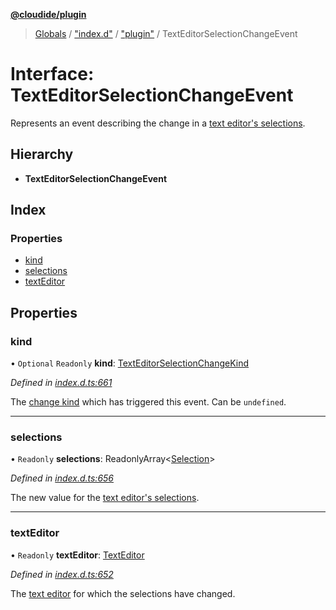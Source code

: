**[@cloudide/plugin](../README.md)**

> [Globals](../README.md) / ["index.d"](../modules/_index_d_.md) / ["plugin"](../modules/_index_d_._plugin_.md) / TextEditorSelectionChangeEvent

# Interface: TextEditorSelectionChangeEvent

Represents an event describing the change in a [text editor's selections](#TextEditor.selections).

## Hierarchy

* **TextEditorSelectionChangeEvent**

## Index

### Properties

* [kind](_index_d_._plugin_.texteditorselectionchangeevent.md#kind)
* [selections](_index_d_._plugin_.texteditorselectionchangeevent.md#selections)
* [textEditor](_index_d_._plugin_.texteditorselectionchangeevent.md#texteditor)

## Properties

### kind

• `Optional` `Readonly` **kind**: [TextEditorSelectionChangeKind](../enums/_index_d_._plugin_.texteditorselectionchangekind.md)

*Defined in [index.d.ts:661](https://github.com/shuyaqian/cloudide-plugin-api/blob/57a3a2a/index.d.ts#L661)*

The [change kind](#TextEditorSelectionChangeKind) which has triggered this
event. Can be `undefined`.

___

### selections

• `Readonly` **selections**: ReadonlyArray\<[Selection](../classes/_index_d_._plugin_.selection.md)>

*Defined in [index.d.ts:656](https://github.com/shuyaqian/cloudide-plugin-api/blob/57a3a2a/index.d.ts#L656)*

The new value for the [text editor's selections](#TextEditor.selections).

___

### textEditor

• `Readonly` **textEditor**: [TextEditor](_index_d_._plugin_.texteditor.md)

*Defined in [index.d.ts:652](https://github.com/shuyaqian/cloudide-plugin-api/blob/57a3a2a/index.d.ts#L652)*

The [text editor](#TextEditor) for which the selections have changed.
